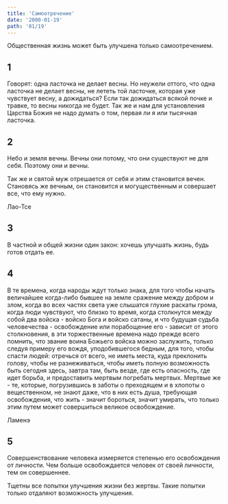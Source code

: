 ```yaml
---
title: 'Самоотречение'
date: '2000-01-19'
path: '01/19'
---
```


Общественная жизнь может быть улучшена только самоотречением.
<!-- {.intro} -->

## 1

Говорят: одна ласточка не делает весны. Но неужели оттого, что одна ласточка не делает весны, не лететь той ласточке, которая уже чувствует весну, а дожидаться? Если так дожидаться всякой почке и травке, то весны никогда не будет. Так же и нам для установления Царства Божия не надо думать о том, первая ли я или тысячная ласточка.

## 2

Небо и земля вечны. Вечны они потому, что они существуют не для себя. Поэтому они и вечны.

Так же и святой муж отрешается от себя и этим становится вечен. Становясь же вечным, он становится и могущественным и совершает все, что ему нужно.

Лао-Тсе
<!-- {.source} -->

## 3

В частной и общей жизни один закон: хочешь улучшать жизнь, будь готов отдать ее.

## 4

В те времена, когда народы ждут только знака, для того чтобы начать величайшее когда-либо бывшее на земле сражение между добром и злом, когда во всех частях света уже слышатся глухие раскаты грома, когда люди чувствуют, что близко то время, когда столкнутся между собой два войска - войско Бога и войско сатаны, и что будущая судьба человечества - освобождение или порабощение его - зависит от этого столкновения, в эти торжественные времена надо прежде всего помнить, что звание воина Божьего войска можно заслужить, только следуя примеру его вождя, уподобившегося бедным, для того, чтобы спасти людей: отречься от всего, не иметь места, куда преклонить голову, чтобы не разнеживаться, чтобы иметь полную возможность быть сегодня здесь, завтра там, быть везде, где есть опасность, где идет борьба, и предоставить мертвым погребать мертвых. Мертвые же - те, которые, погрузившись в заботы о преходящем и в хлопоты о вещественном, не знают даже, что в них есть душа, требующая освобождения, что жить - значит бороться, значит умирать, что только этим путем может совершиться великое освобождение.

Ламенэ
<!-- {.source} -->

## 5

Совершенствование человека измеряется степенью его освобождения от личности. Чем больше освобождается человек от своей личности, тем он совершеннее.

Тщетны все попытки улучшения жизни без жертвы. Такие попытки только отдаляют возможность улучшения.
<!-- {.conclusion} -->

